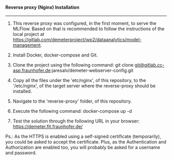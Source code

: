 #### Reverse proxy (Nginx) Installation
---

1. This reverse proxy was configured, in the first moment, to serve the MLFlow. Based on that is recommended to follow the instructions of the local project at https://gitlab.com/demeterproject/wp2/dataanalytics/model-management. 


2. Install Docker, docker-compose and Git.
   

3. Clone the project using the following command: git clone git@gitlab.cc-asp.fraunhofer.de:jaresalv/demeter-webserver-config.git

4. Copy all the files under the 'etc/nginx', of this repository, to the '/etc/nginx', of the target server where the reverse-proxy should be installed.

5. Navigate to the 'reverse-proxy' folder, of this repository.

6. Execute the following command: docker-compose up -d

7. Test the solution through the following URL in your browser: https://demeter.fit.fraunhofer.de/


Ps.: As the HTTPS is enabled using a self-signed certificate (temporarily), you could be asked to accept the certificate. Plus, as the Authentication and Authorization are enabled too, you will probably be asked for a username and password.